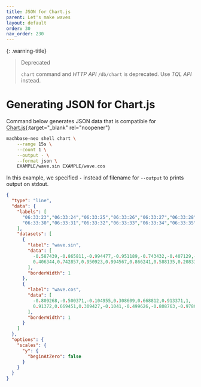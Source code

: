 ```yaml
---
title: JSON for Chart.js
parent: Let's make waves
layout: default
order: 30
nav_order: 230
---
```


{: .warning-title}
> Deprecated
> 
> `chart` command and *HTTP API* `/db/chart` is deprecated. Use *TQL API* instead.

# Generating JSON for Chart.js

Command below generates JSON data that is compatible for [Chart.js](https://www.chartjs.org/docs/latest/){:target="_blank" rel="noopener"}

```sh
machbase-neo shell chart \
    --range 15s \
    --count 1 \
    --output - \
    --format json \
    EXAMPLE/wave.sin EXAMPLE/wave.cos
```

In this example, we specified `-` instead of filename for `--output` to prints output on stdout.

```json
{
  "type": "line",
  "data": {
    "labels": [
      "06:33:23","06:33:24","06:33:25","06:33:26","06:33:27","06:33:28","06:33:29",
      "06:33:30","06:33:31","06:33:32","06:33:33","06:33:34","06:33:35","06:33:36"
    ],
    "datasets": [
      {
        "label": "wave.sin",
        "data": [
          -0.587439,-0.865811,-0.994477,-0.951189,-0.743432,-0.407129,-0.00043,
          0.406344,0.742857,0.950923,0.994567,0.866241,0.588135,0.208335
        ],
        "borderWidth": 1
      },
      {
        "label": "wave.cos",
        "data": [
          -0.809268,-0.500371,-0.104955,0.308609,0.668812,0.913371,1,
          0.91372,0.669451,0.309427,-0.1041,-0.499626,-0.808763,-0.978058
        ],
        "borderWidth": 1
      }
    ]
  },
  "options": {
    "scales": {
      "y": {
        "beginAtZero": false
      }
    }
  }
}
```


